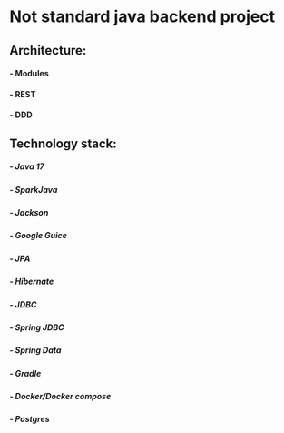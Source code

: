 # Not standard java backend project

## Architecture:
#### - Modules
#### - REST
#### - DDD

## Technology stack:
##### - Java 17
##### - SparkJava
##### - Jackson
##### - Google Guice
##### - JPA
##### - Hibernate
##### - JDBC
##### - Spring JDBC
##### - Spring Data
##### - Gradle
##### - Docker/Docker compose
##### - Postgres